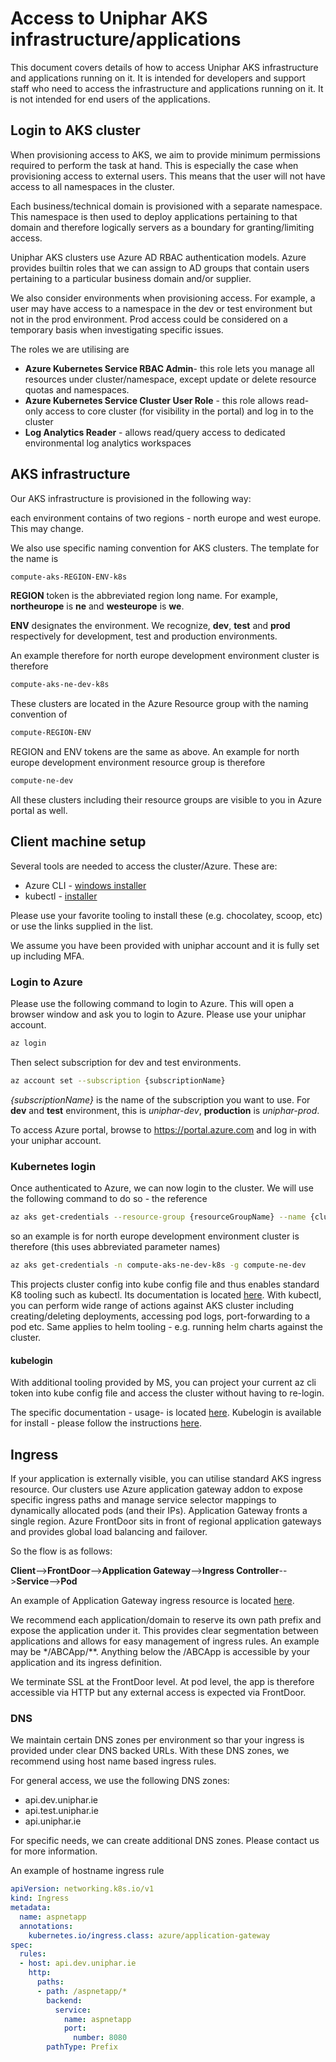 # Access to Uniphar AKS infrastructure/applications

This document covers details of how to access Uniphar AKS infrastructure and
 applications running on it. It is intended for developers and support staff
 who need to access the infrastructure and applications running on it. It is
 not intended for end users of the applications.

## Login to AKS cluster

When provisioning access to AKS, we aim to provide minimum permissions
required to perform the task at hand. This is especially the case when
provisioning access to external users. This means that the user will not have
access to all namespaces in the cluster.

Each business/technical domain is provisioned with a separate namespace.
This namespace is then used to deploy applications pertaining to that
domain and therefore logically servers as a boundary for granting/limiting
access.

Uniphar AKS clusters use Azure AD RBAC authentication models. Azure provides
builtin roles that we can assign to AD groups that contain users pertaining
to a particular business domain and/or supplier.

We also consider environments when provisioning access. For example, a user
may have access to a namespace in the dev or test environment but not in
the prod environment. Prod access could be considered on a temporary basis
when investigating specific issues.

The roles we are utilising are

- **Azure Kubernetes Service RBAC Admin**- this role lets you manage all
resources under cluster/namespace, except update or delete resource quotas
and namespaces.
- **Azure Kubernetes Service Cluster User Role** - this role allows read-only
access to core cluster (for visibility in the portal) and log in to the cluster
- **Log Analytics Reader** - allows read/query access to dedicated environmental
log analytics workspaces

## AKS infrastructure

Our AKS infrastructure is provisioned in the following way:

each environment contains of two regions - north europe and west europe.
This may change.

We also use specific naming convention for AKS clusters. The template for
the name is

```bash
compute-aks-REGION-ENV-k8s
```

**REGION** token is the abbreviated region long name. For example, **northeurope**
is **ne** and **westeurope** is **we**.

**ENV** designates the environment. We recognize, **dev**, **test** and **prod**
respectively for development, test and production environments.

An example therefore for north europe development environment cluster is
therefore

```bash
compute-aks-ne-dev-k8s
```

These clusters are located in the Azure Resource group with the naming
convention of

```bash
compute-REGION-ENV
```

REGION and ENV tokens are the same as above. An example for north europe
development environment resource group is therefore

```bash	
compute-ne-dev
```

All these clusters including their resource groups are visible to you in Azure portal as well.

## Client machine setup

Several tools are needed to access the cluster/Azure. These are:

 - Azure CLI - [windows installer](https://learn.microsoft.com/en-us/cli/azure/install-azure-cli-windows?tabs=azure-cli)
 - kubectl - [installer](https://kubernetes.io/docs/tasks/tools/)

Please use your favorite tooling to install these (e.g. chocolatey, scoop, etc)
or use the links supplied in the list.

We assume you have been provided with uniphar account and it is fully set up
including MFA.

### Login to Azure

Please use the following command to login to Azure. This will open a browser
window and ask you to login to Azure. Please use your uniphar account.

```bash
az login
```

Then select subscription for dev and test environments.

```bash
az account set --subscription {subscriptionName}
```

*{subscriptionName}* is the name of the subscription you want to use. For
**dev** and **test** environment, this is *uniphar-dev*, **production** is *uniphar-prod*.

To access Azure portal, browse to <https://portal.azure.com> and log in with
your uniphar account.

### Kubernetes login

Once authenticated to Azure, we can now login to the cluster. We will use the
following command to do so - the reference

```bash
az aks get-credentials --resource-group {resourceGroupName} --name {clusterName}
```

so an example is for north europe development environment cluster is
therefore (this uses abbreviated parameter names)

```bash	
az aks get-credentials -n compute-aks-ne-dev-k8s -g compute-ne-dev
```

This projects cluster config into kube config file and thus enables
standard K8 tooling such as kubectl. Its documentation is located
[here](https://kubernetes.io/docs/reference/generated/kubectl/kubectl-commands).
With kubectl, you can perform wide range of actions against AKS cluster
including creating/deleting deployments, accessing pod logs, port-forwarding
to a pod etc. Same applies to helm tooling - e.g. running helm charts against the cluster.

#### kubelogin

With additional tooling provided by MS, you can project your current az
cli token into kube config file and access the cluster without
having to re-login.

The specific documentation - usage-  is located [here](https://azure.github.io/kubelogin/concepts/login-modes/azurecli.html#usage-examples).
Kubelogin is available for install - please follow the instructions
[here](https://azure.github.io/kubelogin/install.html).

## Ingress

If your application is externally visible, you can utilise standard
AKS ingress resource. Our clusters use Azure application gateway
addon to expose specific ingress paths and manage service selector
mappings to dynamically allocated pods (and their IPs). Application
Gateway fronts a single region. Azure FrontDoor sits in front of
regional application gateways and provides global load balancing
and failover.

So the flow is as follows:

**Client**-->**FrontDoor**-->**Application Gateway**-->**Ingress Controller**-->**Service**-->**Pod**

An example of Application Gateway ingress resource is located [here](https://raw.githubusercontent.com/Azure/application-gateway-kubernetes-ingress/master/docs/examples/aspnetapp.yaml).

We recommend each application/domain to reserve its own path prefix and
expose the application under it. This provides clear segmentation between
applications and allows for easy management of ingress rules. An example
may be */ABCApp/**. Anything below the /ABCApp is accessible by your
application and its ingress definition.

We terminate SSL at the FrontDoor level.  At pod level, the app is therefore
accessible via HTTP but any external access is expected via FrontDoor.

### DNS

We maintain certain DNS zones per environment so thar your ingress is provided
under clear DNS backed URLs. With these DNS zones, we recommend using host name
based ingress rules.

For general access, we use the following DNS zones:

 - api.dev.uniphar.ie
 - api.test.uniphar.ie
 - api.uniphar.ie

For specific needs, we can create additional DNS zones. Please contact us
for more information.

An example of hostname ingress rule

```yaml
apiVersion: networking.k8s.io/v1
kind: Ingress
metadata:
  name: aspnetapp
  annotations:
    kubernetes.io/ingress.class: azure/application-gateway
spec:
  rules:
  - host: api.dev.uniphar.ie
    http:
      paths:
      - path: /aspnetapp/*
        backend:
          service:
            name: aspnetapp
            port:
              number: 8080
        pathType: Prefix
```
